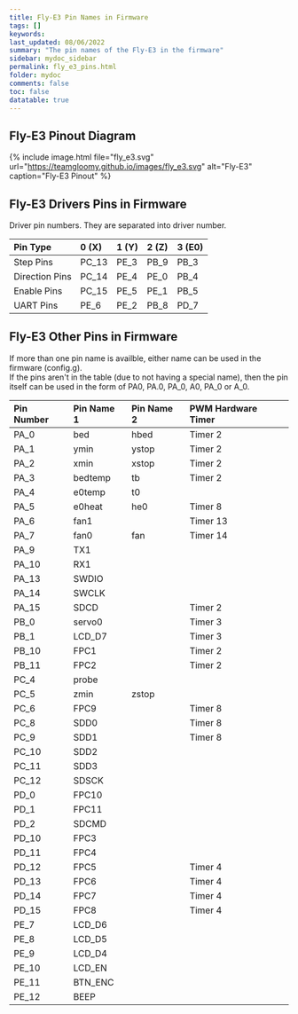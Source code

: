 ```yaml
---
title: Fly-E3 Pin Names in Firmware
tags: []
keywords: 
last_updated: 08/06/2022
summary: "The pin names of the Fly-E3 in the firmware"
sidebar: mydoc_sidebar
permalink: fly_e3_pins.html
folder: mydoc
comments: false
toc: false
datatable: true
---
```


## Fly-E3 Pinout Diagram

{% include image.html file="fly_e3.svg" url="https://teamgloomy.github.io/images/fly_e3.svg" alt="Fly-E3" caption="Fly-E3 Pinout" %}

## Fly-E3 Drivers Pins in Firmware

Driver pin numbers. They are separated into driver number.

<div class="datatable-begin"></div>

|Pin Type|0 (X)|1 (Y)|2 (Z)|3 (E0)|
| :------------- |:-------------|:-------------|:-------------|:-------------|
|Step Pins|PC_13|PE_3|PB_9|PB_3|
|Direction Pins|PC_14|PE_4|PE_0|PB_4|
|Enable Pins|PC_15|PE_5|PE_1|PB_5|
|UART Pins|PE_6|PE_2|PB_8|PD_7|

<div class="datatable-end"></div>

## Fly-E3 Other Pins in Firmware 

If more than one pin name is availble, either name can be used in the firmware (config.g).    
If the pins aren't in the table (due to not having a special name), then the pin itself can be used in the form of PA0, PA.0, PA_0, A0, PA_0 or A_0.  

<div class="datatable-begin"></div>

|Pin Number|Pin Name 1|Pin Name 2|PWM Hardware Timer|
| :------------- |:-------------|:-------------|:-------------|
|PA_0|bed|hbed|Timer 2|
|PA_1|ymin|ystop|Timer 2|
|PA_2|xmin|xstop|Timer 2|
|PA_3|bedtemp|tb|Timer 2|
|PA_4|e0temp|t0||
|PA_5|e0heat|he0|Timer 8|
|PA_6|fan1||Timer 13|
|PA_7|fan0|fan|Timer 14|
|PA_9|TX1|||
|PA_10|RX1|||
|PA_13|SWDIO|||
|PA_14|SWCLK|||
|PA_15|SDCD||Timer 2|
|PB_0|servo0||Timer 3|
|PB_1|LCD_D7||Timer 3|
|PB_10|FPC1||Timer 2|
|PB_11|FPC2||Timer 2|
|PC_4|probe|||
|PC_5|zmin|zstop||
|PC_6|FPC9||Timer 8|
|PC_8|SDD0||Timer 8|
|PC_9|SDD1||Timer 8|
|PC_10|SDD2|||
|PC_11|SDD3|||
|PC_12|SDSCK|||
|PD_0|FPC10|||
|PD_1|FPC11|||
|PD_2|SDCMD|||
|PD_10|FPC3|||
|PD_11|FPC4|||
|PD_12|FPC5||Timer 4|
|PD_13|FPC6||Timer 4|
|PD_14|FPC7||Timer 4|
|PD_15|FPC8||Timer 4|
|PE_7|LCD_D6|||
|PE_8|LCD_D5|||
|PE_9|LCD_D4|||
|PE_10|LCD_EN|||
|PE_11|BTN_ENC|||
|PE_12|BEEP|||

<div class="datatable-end"></div>